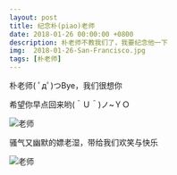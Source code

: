 ```yaml
---
layout: post
title: 纪念朴(piao)老师
date: 2018-01-26 00:00:00 +0800
description: 朴老师不教我们了，我要纪念他一下
img:  2018-01-26-San-Francisco.jpg
tags: [朴老师]
---
```


朴老师( ﾟдﾟ)つBye，我们很想你

希望你早点回来哟(＾Ｕ＾)ノ~ＹＯ

![老师](http://p3oi9yqso.bkt.clouddn.com/2018-01-26-daidai-1.PNG)

骚气又幽默的嫖老湿，带给我们欢笑与快乐

![老师](http://p3oi9yqso.bkt.clouddn.com/2018-01-26-daidai-2.PNG)

